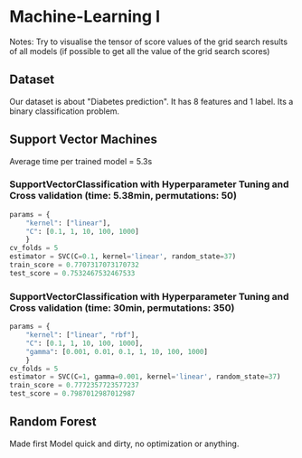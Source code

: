 # Machine-Learning I


Notes:
Try to visualise the tensor of score values of the grid search results of all models (if possible to get all the value of the grid search scores)

## Dataset
Our dataset is about "Diabetes prediction". 
It has 8 features and 1 label. 
Its a binary classification problem.


## Support Vector Machines 
Average time per trained model = 5.3s

### SupportVectorClassification with Hyperparameter Tuning and Cross validation (time: 5.38min, permutations: 50)
```python
params = {
    "kernel": ["linear"], 
    "C": [0.1, 1, 10, 100, 1000]
    }
cv_folds = 5
estimator = SVC(C=0.1, kernel='linear', random_state=37)
train_score = 0.7707317073170732
test_score = 0.7532467532467533 
```

### SupportVectorClassification with Hyperparameter Tuning and Cross validation (time: 30min, permutations: 350)
```python
params = {
    "kernel": ["linear", "rbf"], 
    "C": [0.1, 1, 10, 100, 1000], 
    "gamma": [0.001, 0.01, 0.1, 1, 10, 100, 1000]
    }
cv_folds = 5
estimator = SVC(C=1, gamma=0.001, kernel='linear', random_state=37)
train_score = 0.7772357723577237
test_score = 0.7987012987012987 
```
## Random Forest
Made first Model quick and dirty, no optimization or anything.